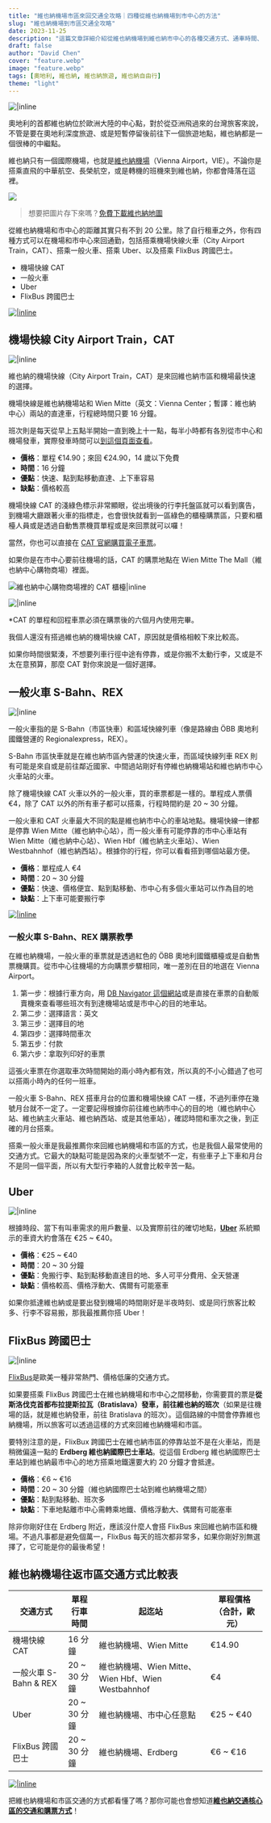 ```yaml
---
title: "維也納機場市區來回交通全攻略｜四種從維也納機場到市中心的方法"
slug: "維也納機場到市區交通全攻略"
date: 2023-11-25
description: "這篇文章詳細介紹從維也納機場到維也納市中心的各種交通方式、通車時間、價格比較、優缺點等實用資訊。"
draft: false
author: "David Chen"
cover: "feature.webp"
image: "feature.webp"
tags: [奧地利, 維也納, 維也納旅遊, 維也納自由行]
theme: "light"
---
```


![|inline](feature.webp)

奧地利的首都維也納位於歐洲大陸的中心點，對於從亞洲飛過來的台灣旅客來說，不管是要在奧地利深度旅遊、或是短暫停留後前往下一個旅遊地點，維也納都是一個很棒的中繼點。

維也納只有一個國際機場，也就是[維也納機場](https://www.viennaairport.com/en/passengers)（Vienna Airport，VIE）。不論你是搭乘直飛的中華航空、長榮航空，或是轉機的班機來到維也納，你都會降落在這裡。

![](wien.webp)
> 想要把圖片存下來嗎？[免費下載維也納地圖](<https://exittaiwan.gumroad.com/l/wien>)

從維也納機場和市中心的距離其實只有不到 20 公里。除了自行租車之外，你有四種方式可以在機場和市中心來回通勤，包括搭乘機場快線火車（City Airport Train，CAT）、搭乘一般火車、搭乘 Uber、以及搭乘 FlixBus 跨國巴士。

- 機場快線 CAT
- 一般火車
- Uber
- FlixBus 跨國巴士

[![|inline](hotel-banner.webp)](https://l.exittaiwan.com/book-a-hotel)

## 機場快線 City Airport Train，CAT

![|inline](cat2.jpg)

維也納的機場快線（City Airport Train，CAT）是來回維也納市區和機場最快速的選擇。

機場快線是維也納機場站和 Wien Mitte（英文：Vienna Center；暫譯：維也納中心）兩站的直達車，行程總時間只要 16 分鐘。

班次則是每天從早上五點半開始一直到晚上十一點，每半小時都有各別從市中心和機場發車，實際發車時間可以[到這個頁面查看](https://www.cityairporttrain.com/en/timetable)。

- **價格**：單程 €14.90；來回 €24.90，14 歲以下免費
- **時間**：16 分鐘
- **優點**：快速、點到點移動直達、上下車容易
- **缺點**：價格較高

機場快線 CAT 的淺綠色標示非常顯眼，從出境後的行李托盤區就可以看到廣告，到機場大廳跟著火車的指標走，也會很快就看到一區綠色的櫃檯購票區，只要和櫃檯人員或是透過自動售票機買單程或是來回票就可以囉！

當然，你也可以直接在 [CAT 官網購買電子車票](https://www.cityairporttrain.com/en/home)。 <!-- https://www.cityairporttrain.com/en/partner-->

如果你是在市中心要前往機場的話，CAT 的購票地點在 Wien Mitte The Mall（維也納中心購物商場）裡面。

![維也納中心購物商場裡的 CAT 櫃檯|inline](cat1.jpg)

![|inline](cat3.jpg)

*CAT 的單程和回程車票必須在購票後的六個月內使用完畢。

我個人還沒有搭過維也納的機場快線 CAT，原因就是價格相較下來比較高。

如果你時間很緊湊，不想要列車行徑中途有停靠，或是你搬不太動行李，又或是不太在意預算，那麼 CAT 對你來說是一個好選擇。

## 一般火車 S-Bahn、REX

![|inline](hbf.jpg)

一般火車指的是 S-Bahn（市區快車）和區域快線列車（像是路線由 ÖBB 奧地利國鐵營運的 Regionalexpress，REX）。

S-Bahn 市區快車就是在維也納市區內營運的快速火車，而區域快線列車 REX 則有可能是來自或是前往鄰近國家、中間過站剛好有停維也納機場站和維也納市中心火車站的火車。

除了機場快線 CAT 火車以外的一般火車，買的車票都是一樣的。單程成人票價 €4，除了 CAT 以外的所有車子都可以搭乘，行程時間約是 20 \~ 30 分鐘。

一般火車和 CAT 火車最大不同的點是維也納市中心的車站地點。機場快線一律都是停靠 Wien Mitte（維也納中心站），而一般火車有可能停靠的市中心車站有 Wien Mitte（維也納中心站）、Wien Hbf（維也納主火車站）、Wien Westbahnhof（維也納西站）。根據你的行程，你可以看看搭到哪個站最方便。

- **價格**：單程成人 €4
- **時間**：20 ~ 30 分鐘
- **優點**：快速、價格便宜、點到點移動、市中心有多個火車站可以作為目的地
- **缺點**：上下車可能要搬行李

[![|inline](hotel-banner.webp)](https://l.exittaiwan.com/book-a-hotel)

### 一般火車 S-Bahn、REX 購票教學

在維也納機場，一般火車的車票就是透過紅色的 ÖBB 奧地利國鐵櫃檯或是自動售票機購買。從市中心往機場的方向購票步驟相同，唯一差別在目的地選在 Vienna Airport。

1. 第一步：根據行車方向，用 [DB Navigator 這個網站](https://int.bahn.de/en)或是直接在車票的自動販賣機來查看哪些班次有到達機場站或是市中心的目的地車站。
2. 第二步：選擇語言：英文
3. 第三步：選擇目的地
4. 第四步：選擇時間車次
5. 第五步：付款
6. 第六步：拿取列印好的車票

這張火車票在你選取車次時間開始的兩小時內都有效，所以真的不小心錯過了也可以搭兩小時內的任何一班車。

一般火車 S-Bahn、REX 搭車月台的位置和機場快線 CAT 一樣，不過列車停在幾號月台就不一定了。一定要記得根據你前往維也納市中心的目的地（維也納中心站、維也納主火車站、維也納西站、或是其他車站），確認時間和車次之後，到正確的月台搭乘。

搭乘一般火車是我最推薦你來回維也納機場和市區的方式，也是我個人最常使用的交通方式。它最大的缺點可能是因為來的火車型號不一定，有些車子上下車和月台不是同一個平面，所以有大型行李箱的人就會比較辛苦一點。

## Uber

![|inline](uber.jpg)

根據時段、當下有叫車需求的用戶數量、以及實際前往的確切地點，**[Uber](https://referrals.uber.com/refer?id=uf3rqv9dyawj)** 系統顯示的車資大約會落在 €25 ~ €40。

- **價格**：€25 ~ €40
- **時間**：20 ~ 30 分鐘
- **優點**：免搬行李、點到點移動直達目的地、多人可平分費用、全天營運
- **缺點**：價格較高、價格浮動大、偶爾有可能塞車

如果你抵達維也納或是要出發到機場的時間剛好是半夜時刻、或是同行旅客比較多、行李不容易搬，那我最推薦你搭 Uber！

## FlixBus 跨國巴士

![|inline](flixbus.jpg)

[FlixBus](https://www.flixbus.com/)是歐美一種非常熱門、價格低廉的交通方式。

如果要搭乘 FlixBus 跨國巴士在維也納機場和市中心之間移動，你需要買的票是**從斯洛伐克首都布拉提斯拉瓦（Bratislava）發車，前往維也納的班次**（如果是往機場的話，就是維也納發車，前往 Bratislava 的班次）。這個路線的中間會停靠維也納機場，所以旅客可以透過這樣的方式來回維也納機場和市區。

要特別注意的是，FlixBux 跨國巴士在維也納市區的停靠站並不是在火車站，而是稍微偏遠一點的 **Erdberg 維也納國際巴士車站**。從這個 Erdberg 維也納國際巴士車站到維也納最市中心的地方搭乘地鐵還要大約 20 分鐘才會抵達。

- **價格**：€6 ~ €16
- **時間**：20 ~ 30 分鐘（維也納國際巴士站到維也納機場之間）
- **優點**：點到點移動、班次多
- **缺點**：下車地點離市中心需轉乘地鐵、價格浮動大、偶爾有可能塞車

除非你剛好住在 Erdberg 附近，應該沒什麼人會搭 FlixBus 來回維也納市區和機場。不過凡事都是避免個萬一，FlixBus 每天的班次都非常多，如果你剛好別無選擇了，它可能是你的最後希望！

## **維也納機場往返市區交通方式比較表**

| **交通方式**              | **單程行車時間**  | **起迄站**                                            | **單程價格（合計，歐元）** |
| --------------------- | ------------- | -------------------------------------------------- | ---------------------- |
| 機場快線 CAT          | 16 分鐘       | 維也納機場、Wien Mitte                             | €14.90                 |
| 一般火車 S-Bahn & REX | 20 ~ 30 分鐘 | 維也納機場、Wien Mitte、Wien Hbf、Wien Westbahnhof | €4                     |
| Uber                  | 20 ~ 30 分鐘 | 維也納機場、市中心任意點                           | €25 ~ €40             |
| FlixBus 跨國巴士      | 20 ~ 30 分鐘 | 維也納機場、Erdberg                                | €6 ~ €16              |

[![|inline](hotel-banner.webp)](https://l.exittaiwan.com/book-a-hotel)

把維也納機場和市區交通的方式都看懂了嗎？那你可能也會想知道[**維也納交通核心區的交通和購票方式**](https://exittaiwan.com/posts/%E7%B6%AD%E4%B9%9F%E7%B4%8D%E5%B8%82%E5%8D%80%E4%BA%A4%E9%80%9A%E6%94%BB%E7%95%A5/)！